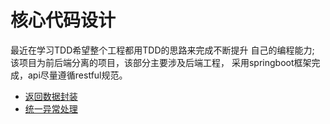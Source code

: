 # 核心代码设计
最近在学习TDD希望整个工程都用TDD的思路来完成不断提升
自己的编程能力; 该项目为前后端分离的项目，该部分主要涉及后端工程，
采用springboot框架完成，api尽量遵循restful规范。  
- [返回数据封装](./rest_response.md)
- [统一异常处理](./exception.md)
